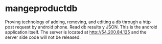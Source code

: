 mangeproductdb
==============
Proving technology of adding, removing, and editing a db through a http post request by android phone. Read db results y JSON. This is the android application itself. The server is located at http://54.200.84.125 and the server side code will not be released.
